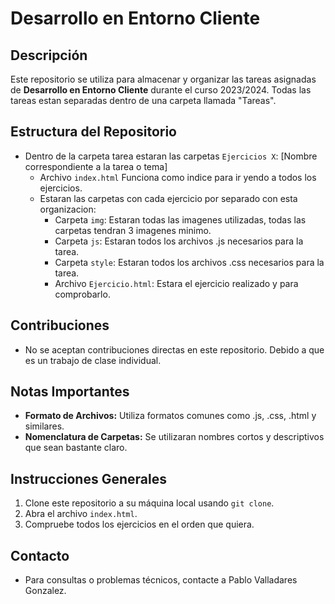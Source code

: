 # Desarrollo en Entorno Cliente

## Descripción

Este repositorio se utiliza para almacenar y organizar las tareas asignadas de **Desarrollo en Entorno Cliente** durante el curso 2023/2024.
Todas las tareas estan separadas dentro de una carpeta llamada "Tareas".

## Estructura del Repositorio

-   Dentro de la carpeta tarea estaran las carpetas `Ejercicios X`: [Nombre correspondiente a la tarea o tema]
    -   Archivo `index.html` Funciona como indice para ir yendo a todos los ejercicios.
    -   Estaran las carpetas con cada ejercicio por separado con esta organizacion:
        -   Carpeta `img`: Estaran todas las imagenes utilizadas, todas las carpetas tendran 3 imagenes minimo.
        -   Carpeta `js`: Estaran todos los archivos .js necesarios para la tarea.
        -   Carpeta `style`: Estaran todos los archivos .css necesarios para la tarea.
        -   Archivo `Ejercicio.html`: Estara el ejercicio realizado y para comprobarlo.

## Contribuciones

-   No se aceptan contribuciones directas en este repositorio. Debido a que es un trabajo de clase individual.

## Notas Importantes

-   **Formato de Archivos:** Utiliza formatos comunes como .js, .css, .html y similares.
-   **Nomenclatura de Carpetas:** Se utilizaran nombres cortos y descriptivos que sean bastante claro.

## Instrucciones Generales

1. Clone este repositorio a su máquina local usando `git clone`.
2. Abra el archivo `index.html`.
3. Compruebe todos los ejercicios en el orden que quiera.

## Contacto

-   Para consultas o problemas técnicos, contacte a Pablo Valladares Gonzalez.
